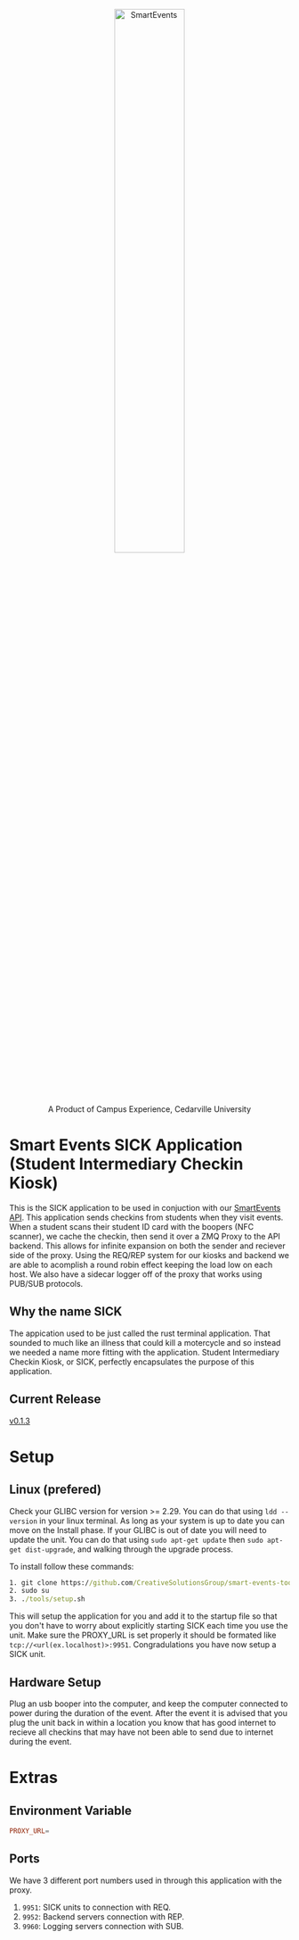 <p align="center">
  <img src="https://user-images.githubusercontent.com/38381688/115948145-4e451080-a49a-11eb-8027-9db71f47618c.png" alt="SmartEvents" width="50%">
</p>
<p align="center">
  A Product of Campus Experience, Cedarville University
</p>

# Smart Events SICK Application (Student Intermediary Checkin Kiosk)

This is the SICK application to be used in conjuction with our [SmartEvents API](https://github.com/CreativeSolutionsGroup/smart-events-api). This application sends checkins from students when they visit events. When a student scans their student ID card with the boopers (NFC scanner), we cache the checkin, then send it over a ZMQ Proxy to the API backend. This allows for infinite expansion on both the sender and reciever side of the proxy. Using the REQ/REP system for our kiosks and backend we are able to acomplish a round robin effect keeping the load low on each host. We also have a sidecar logger off of the proxy that works using PUB/SUB protocols.

## Why the name SICK

The appication used to be just called the rust terminal application. That sounded to much like an illness that could kill a motercycle and so instead we needed a name more fitting with the application. Student Intermediary Checkin Kiosk, or SICK, perfectly encapsulates the purpose of this application. 

## Current Release

[v0.1.3](https://github.com/CreativeSolutionsGroup/smart-events-rust-terminal/releases/tag/v0.1.3)

# Setup

## Linux (prefered)

Check your GLIBC version for version >= 2.29. You can do that using `ldd --version` in your linux terminal. As long as your system is up to date you can move on the Install phase. If your GLIBC is out of date you will need to update the unit. You can do that using `sudo apt-get update` then `sudo apt-get dist-upgrade`, and walking through the upgrade process.

To install follow these commands:

```cmd
1. git clone https://github.com/CreativeSolutionsGroup/smart-events-tooling.git tools
2. sudo su
3. ./tools/setup.sh
```

This will setup the application for you and add it to the startup file so that you don't have to worry about explicitly starting SICK each time you use the unit. 
Make sure the PROXY_URL is set properly it should be formated like `tcp://<url(ex.localhost)>:9951`. Congradulations you have now setup a SICK unit.

## Hardware Setup

Plug an usb booper into the computer, and keep the computer connected to power during the duration of the event. After the event it is advised that you plug the unit back in within a location you know that has good internet to recieve all checkins that may have not been able to send due to internet during the event. 

# Extras

## Environment Variable

```toml
PROXY_URL=
```

## Ports

We have 3 different port numbers used in through this application with the proxy.
1. `9951`: SICK units to connection with REQ.
2. `9952`: Backend servers connection with REP.
3. `9960`: Logging servers connection with SUB.
